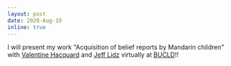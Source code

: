 ```yaml
---
layout: post
date: 2020-Aug-19
inline: true
---
```


I will present my work "Acquisition of belief reports by Mandarin children" with [Valentine Hacquard](http://ling.umd.edu/~hacquard/) and [Jeff Lidz](http://ling.umd.edu/~jlidz/) virtually at [BUCLD](https://www.bu.edu/bucld/)!!
